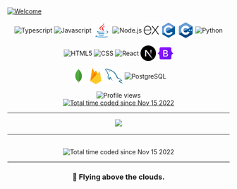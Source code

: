 <div>
  <a href="https://ryuzaki.cloud">
    <img
        align="center"
        alt="Welcome"
        src="https://readme-typing-svg.herokuapp.com?color=ba60ff&lines=welcome+to+my+profile."
    />
  </a>
</div>

<br>

<!-- https://devicon.dev/ -->
<!-- https://skillicons.dev/ -->
<!-- https://techstack-generator.vercel.app/ -->

<!-- Languages -->
<div style="display: inline_block" align="center">
  <img
    align="center"
    alt="Typescript"
    height="35"
    width="35"
    src="https://cdn.jsdelivr.net/gh/devicons/devicon@latest/icons/typescript/typescript-original.svg"
  />
  <img
    align="center"
    alt="Javascript"
    height="35"
    width="40"
    src="https://cdn.jsdelivr.net/gh/devicons/devicon@latest/icons/javascript/javascript-original.svg"
  />
  <img
    align="center"
    alt="Java"
    height="35"
    width="40"
    src="https://raw.githubusercontent.com/devicons/devicon/6910f0503efdd315c8f9b858234310c06e04d9c0/icons/java/java-original.svg"
  />
  <img
    align="center"
    alt="Node.js"
    height="35"
    width="35"
    src="https://cdn.iconscout.com/icon/free/png-256/node-js-1174925.png"
  />
  <img
    align="center"
    alt="Express"
    height="35"
    width="35"
    src="https://raw.githubusercontent.com/devicons/devicon/6910f0503efdd315c8f9b858234310c06e04d9c0/icons/express/express-original.svg"
  />
  <img
    align="center"
    alt="C"
    height="35"
    width="35"
    src="https://raw.githubusercontent.com/devicons/devicon/v2.16.0/icons/c/c-original.svg"
  />
  <img
    align="center"
    alt="C++"
    height="35"
    width="35"
    src="https://raw.githubusercontent.com/devicons/devicon/v2.16.0/icons/cplusplus/cplusplus-original.svg"
  />
  <img
    align="center"
    alt="Python"
    height="35"
    width="35"
    src="https://cdn.jsdelivr.net/gh/devicons/devicon@latest/icons/python/python-original.svg"
  />
</div>

<br />

<!-- Front-End Technologies -->
<div align="center">
  <img
    align="center"
    alt="HTML5"
    height="35"
    width="35"
    src="https://cdn.jsdelivr.net/gh/devicons/devicon/icons/html5/html5-original.svg"
  />
  <img
    align="center"
    alt="CSS"
    height="35"
    width="35"
    src="https://cdn.jsdelivr.net/gh/devicons/devicon/icons/css3/css3-original.svg"
  />
  <img
    align="center"
    alt="React"
    height="35"
    width="35"
    src="https://cdn.jsdelivr.net/gh/devicons/devicon/icons/react/react-original.svg"
  />
  <img
    align="center"
    alt="NextJS"
    height="35"
    width="35"
    src="https://raw.githubusercontent.com/devicons/devicon/v2.16.0/icons/nextjs/nextjs-original.svg"
  />
  <img
    align="center"
    alt="Bootstrap"
    height="35"
    width="35"
    src="https://raw.githubusercontent.com/devicons/devicon/6910f0503efdd315c8f9b858234310c06e04d9c0/icons/bootstrap/bootstrap-original.svg"
  />
</div>

<br />

<!-- Databases -->
<div align="center">
  <img
    align="center"
    alt="MongoDB"
    height="35"
    width="35"
    src="https://raw.githubusercontent.com/devicons/devicon/6910f0503efdd315c8f9b858234310c06e04d9c0/icons/mongodb/mongodb-original.svg"
  />
  <img
    align="center"
    alt="Firebase"
    height="35"
    width="35"
    src="https://raw.githubusercontent.com/devicons/devicon/6910f0503efdd315c8f9b858234310c06e04d9c0/icons/firebase/firebase-original.svg"
  />
  <img
    align="center"
    alt="MySQL"
    height="35"
    width="40"
    src="https://raw.githubusercontent.com/devicons/devicon/6910f0503efdd315c8f9b858234310c06e04d9c0/icons/mysql/mysql-original.svg"
  />
  <img
    align="center"
    alt="PostgreSQL"
    height="35"
    width="40"
    src="https://cdn.jsdelivr.net/gh/devicons/devicon@latest/icons/postgresql/postgresql-original.svg"
  />
</div>

<br />

<!-- Profile views / Wakatime -->
<div align="center">
  <img
    src="https://komarev.com/ghpvc/?username=itsryu&color=green"
    alt="Profile views"
  />
</div>

<div align="center">
  <a href="https://wakatime.com/@0420002a-2961-49e9-bd88-efcb03deddec">
    <img
      src="https://wakatime.com/badge/user/0420002a-2961-49e9-bd88-efcb03deddec.svg"
      alt="Total time coded since Nov 15 2022"
    />
  </a>
</div>

<hr />

<div align="center">
  <a href="https://discord.com/users/1110284870875361350">
    <img 
      src="https://api.ryuzaki.cloud/profile/1110284870875361350"
    />
  </a>
</div>

<hr />

<br />

<!-- Github Commits -->

<div align="center">
  <img
      src="https://ssr-contributions-svg.vercel.app/_/itsryu?chart=3dbar&gap=0.6&scale=2&flatten=2&animation=wave&animation_duration=1&animation_delay=0.05&animation_amplitude=20&animation_frequency=0.5&animation_wave_center=10_0&format=svg&weeks=30&theme=green"
      alt="Total time coded since Nov 15 2022"
  />
</div>

<hr />

<h3 align="center">🚀 Flying above the clouds.</h3>

